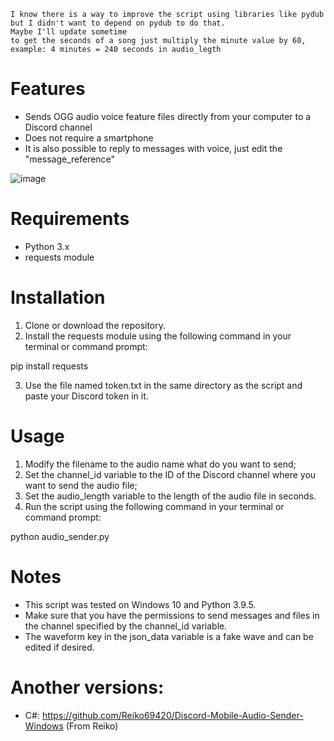 ```
I know there is a way to improve the script using libraries like pydub but I didn't want to depend on pydub to do that.
Maybe I'll update sometime
to get the seconds of a song just multiply the minute value by 60, example: 4 minutes = 240 seconds in audio_legth
```


# Features
- Sends OGG audio voice feature files directly from your computer to a Discord channel
- Does not require a smartphone
- It is also possible to reply to messages with voice, just edit the "message_reference"

![image](https://media.discordapp.net/attachments/739575553253834754/1097418237488140338/image.png?width=286&height=274)

# Requirements
- Python 3.x
- requests module

# Installation
1. Clone or download the repository.
2. Install the requests module using the following command in your terminal or command prompt:

pip install requests

3. Use the file named token.txt in the same directory as the script and paste your Discord token in it.

# Usage
1. Modify the filename to the audio name what do you want to send;
2. Set the channel_id variable to the ID of the Discord channel where you want to send the audio file;
3. Set the audio_length variable to the length of the audio file in seconds.
4. Run the script using the following command in your terminal or command prompt:

python audio_sender.py

# Notes
- This script was tested on Windows 10 and Python 3.9.5.
- Make sure that you have the permissions to send messages and files in the channel specified by the channel_id variable.
- The waveform key in the json_data variable is a fake wave and can be edited if desired.

# Another versions:
- C#: https://github.com/Reiko69420/Discord-Mobile-Audio-Sender-Windows (From Reiko)
